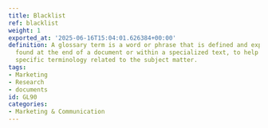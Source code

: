 ```yaml
---
title: Blacklist
ref: blacklist
weight: 1
exported_at: '2025-06-16T15:04:01.626384+00:00'
definition: A glossary term is a word or phrase that is defined and explained, typically
  found at the end of a document or within a specialized text, to help readers understand
  specific terminology related to the subject matter.
tags:
- Marketing
- Research
- documents
id: GL90
categories:
- Marketing & Communication
---
```


